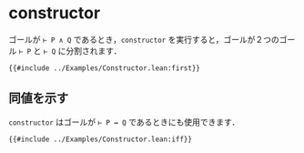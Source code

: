 # constructor

ゴールが `⊢ P ∧ Q` であるとき，`constructor` を実行すると，ゴールが２つのゴール `⊢ P` と `⊢ Q` に分割されます．

```lean
{{#include ../Examples/Constructor.lean:first}}
```

## 同値を示す

`constructor` はゴールが `⊢ P ↔ Q` であるときにも使用できます．

```lean
{{#include ../Examples/Constructor.lean:iff}}
```